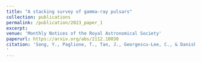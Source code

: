 ```yaml
---
title: "A stacking survey of gamma-ray pulsars"
collection: publications
permalink: /publication/2023_paper_1
excerpt: 
venue: 'Monthly Notices of the Royal Astronomical Society'
paperurl: https://arxiv.org/abs/2112.10030
citation: 'Song, Y., Paglione, T., Tan, J., Georgescu-Lee, C., & Danisbel Herrera‘ A stacking survey of gamma-ray pulsars’ 2023 MNRAS, 524, 5854
'
---
```

